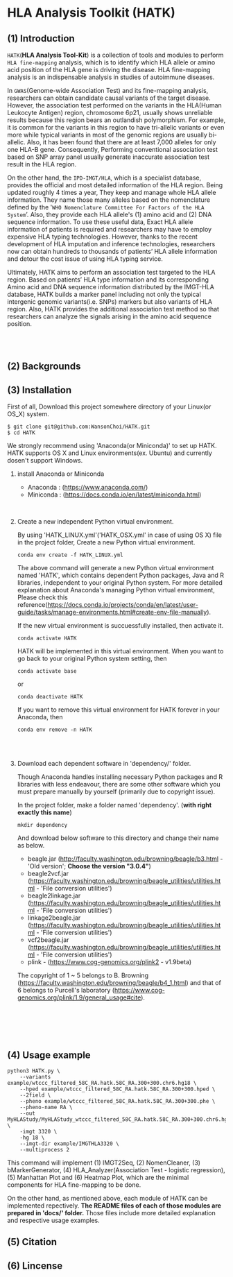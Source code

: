 # HLA Analysis Toolkit (HATK)

## (1) Introduction

`HATK`(**HLA Analysis Tool-Kit**) is a collection of tools and modules to perform `HLA fine-mapping` analysis, which is to identify which HLA allele or amino acid position of the HLA gene is driving the disease. HLA fine-mapping analysis is an indispensable analysis in studies of autoimmune diseases.

In `GWAS`(Genome-wide Association Test) and its fine-mapping analysis, researchers can obtain candidate causal variants of the target disease. However, the association test performed on the variants in the HLA(Human Leukocyte Antigen) region, chromosome 6p21, usually shows unreliable results because this region bears an outlandish polymorphism. For example, it is common for the variants in this region to have tri-allelic variants or even more while typical variants in most of the genomic regions are usually bi-allelic. Also, it has been found that there are at least 7,000 alleles for only one HLA-B gene. Consequently, Performing conventional association test based on SNP array panel usually generate inaccurate association test result in the HLA region.

On the other hand, the `IPD-IMGT/HLA`, which is a specialist database, provides the official and most detailed information of the HLA region. Being updated roughly 4 times a year, They keep and manage whole HLA allele information. They name those many alleles based on the nomenclature defined by the '`WHO Nomenclature Committee For Factors of the HLA System`’. Also, they provide each HLA allele's (1) amino acid and (2) DNA sequence information. To use these useful data, Exact HLA allele information of patients is required and researchers may have to employ expensive HLA typing technologies. However, thanks to the recent development of HLA imputation and inference technologies, researchers now can obtain hundreds to thousands of patients’ HLA allele information and detour the cost issue of using HLA typing service.

Ultimately, HATK aims to perform an association test targeted to the HLA region. Based on patients’ HLA type information and its corresponding Amino acid and DNA sequence information distributed by the IMGT-HLA database, HATK builds a marker panel including not only the typical intergenic genomic variants(i.e. SNPs) markers but also variants of HLA region. Also, HATK provides the additional association test method so that researchers can analyze the signals arising in the amino acid sequence position.


<br>
<br>


## (2) Backgrounds

## (3) Installation

First of all, Download this project somewhere directory of your Linux(or OS_X) system.

```
$ git clone git@github.com:WansonChoi/HATK.git
$ cd HATK
```

We strongly recommend using 'Anaconda(or Miniconda)' to set up HATK. HATK supports OS X and Linux environments(ex. Ubuntu) and currently dosen't support Windows.



1. install Anaconda or Miniconda

    - Anaconda : (https://www.anaconda.com/)
    - Miniconda : (https://docs.conda.io/en/latest/miniconda.html)
<br>

2. Create a new independent Python virtual environment.

	By using 'HATK_LINUX.yml'('HATK_OSX.yml' in case of using OS X) file in the project folder, Create a new Python virtual environment.
    
	```
	conda env create -f HATK_LINUX.yml
	```
	
	The above command will generate a new Python virtual environment named 'HATK', which contains dependent Python packages, Java and R libraries, independent to your original Python system. For more detailed explanation about Anaconda's managing Python virtual environment, Please check this reference(https://docs.conda.io/projects/conda/en/latest/user-guide/tasks/manage-environments.html#create-env-file-manually).

	If the new virtual environment is succuessfully installed, then activate it.

	```
	conda activate HATK
	```

	HATK will be implemented in this virtual environment. When you want to go back to your original Python system setting, then

	```
	conda activate base
	```
	or    
	```
	conda deactivate HATK
	```

	If you want to remove this virtual environment for HATK forever in your Anaconda, then

	```
	conda env remove -n HATK
	```
<br>
<br>

3. Download each dependent software in 'dependency/' folder.

    Though Anaconda handles installing necessary Python packages and R libraries with less endeavour, there are some other software which you must prepare manually by yourself (primarily due to copyright issue).

    In the project folder, make a folder named 'dependency'. (**with right exactly this name**)
    ```
    mkdir dependency
    ```

    And download below software to this directory and change their name as below.

    - beagle.jar (http://faculty.washington.edu/browning/beagle/b3.html - 'Old version'; **Choose the version "3.0.4"**)
    <!-- - beagle4.jar (https://faculty.washington.edu/browning/beagle/b4_1.html#download) -->
    - beagle2vcf.jar (https://faculty.washington.edu/browning/beagle_utilities/utilities.html  - 'File conversion utilities')
    - beagle2linkage.jar (https://faculty.washington.edu/browning/beagle_utilities/utilities.html  - 'File conversion utilities')
    - linkage2beagle.jar (https://faculty.washington.edu/browning/beagle_utilities/utilities.html  - 'File conversion utilities')
    - vcf2beagle.jar (https://faculty.washington.edu/browning/beagle_utilities/utilities.html  - 'File conversion utilities')
    - plink - (https://www.cog-genomics.org/plink2 - v1.9beta)

    The copyright of 1 ~ 5 belongs to B. Browning (https://faculty.washington.edu/browning/beagle/b4_1.html) and that of 6 belongs to Purcell's laboratory (https://www.cog-genomics.org/plink/1.9/general_usage#cite).
<br>
<br>

<!-- 4. Install R language(https://www.r-project.org/) and below R packages.

    You **MUST** check wether these R packages are successfully installed or not. If not, Generating heatmap plot will fail.

    - gplots (https://cran.r-project.org/web/packages/gplots/index.html)
    - RColorBrewer (https://cran.r-project.org/web/packages/RColorBrewer/index.html)
    - shape (https://cran.r-project.org/web/packages/shape/index.html) -->


<br>
<br>


## (4) Usage example

```
python3 HATK.py \
    --variants example/wtccc_filtered_58C_RA.hatk.58C_RA.300+300.chr6.hg18 \
    --hped example/wtccc_filtered_58C_RA.hatk.58C_RA.300+300.hped \
    --2field \
    --pheno example/wtccc_filtered_58C_RA.hatk.58C_RA.300+300.phe \
    --pheno-name RA \
    --out MyHLAStudy/MyHLAStudy_wtccc_filtered_58C_RA.hatk.58C_RA.300+300.chr6.hg18 \
    -imgt 3320 \
    -hg 18 \
    --imgt-dir example/IMGTHLA3320 \
    --multiprocess 2
```

This command will implement (1) IMGT2Seq, (2) NomenCleaner, (3) bMarkerGenerator, (4) HLA_Analyzer(Association Test - logistic regression), (5) Manhattan Plot and (6) Heatmap Plot, which are the minimal components for HLA fine-mapping to be done.

On the other hand, as mentioned above, each module of HATK can be implemented repectively. **The README files of each of those modules are prepared in 'docs/' folder.** Those files include more detailed explanation and respective usage examples.

## (5) Citation

## (6) Lincense






<!-- comment 
## \<History\>

2nd Repository for HATK project.

(2018. 8. 2.)
Remote repository has been moved from Bitbucket to Github.


(2018. 12. 19.)
The branch 'b_20181219' has been created to
	(1) introduce logging system,
	(2) optimize and enhance the general performance,

and etc. 


(2019. 1. 10.)
The core engine modules("HLAtoSequences.py", "encodeVariants.py", "encodeHLA.py") are reworked urgently to solve the memroy usage problem(It was found to use maximum 64G RAM apporximately maybe due to Pandas).

The rework was primarily done in the work with Yang Luo in the repository of "MakeReference_v2" and the finalized rework outputs are applied to this project.
-->
